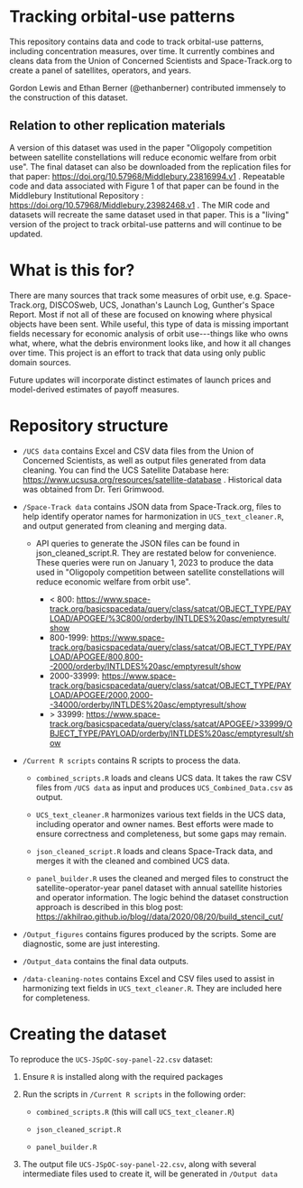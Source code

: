 # Tracking orbital-use patterns

This repository contains data and code to track orbital-use patterns, including concentration measures, over time. It currently combines and cleans data from the Union of Concerned Scientists and Space-Track.org to create a panel of satellites, operators, and years.

Gordon Lewis and Ethan Berner (@ethanberner) contributed immensely to the construction of this dataset.

## Relation to other replication materials

A version of this dataset was used in the paper "Oligopoly competition between satellite constellations will reduce economic welfare from orbit use". The final dataset can also be downloaded from the replication files for that paper: https://doi.org/10.57968/Middlebury.23816994.v1  . Repeatable code and data associated with Figure 1 of that paper can be found in the Middlebury Institutional Repository : https://doi.org/10.57968/Middlebury.23982468.v1 . The MIR code and datasets will recreate the same dataset used in that paper. This is a "living" version of the project to track orbital-use patterns and will continue to be updated.

# What is this for?

There are many sources that track some measures of orbit use, e.g. Space-Track.org, DISCOSweb, UCS, Jonathan's Launch Log, Gunther's Space Report. Most if not all of these are focused on knowing where physical objects have been sent. While useful, this type of data is missing important fields necessary for economic analysis of orbit use---things like who owns what, where, what the debris environment looks like, and how it all changes over time. This project is an effort to track that data using only public domain sources.

Future updates will incorporate distinct estimates of launch prices and model-derived estimates of payoff measures.

# Repository structure

* `/UCS data` contains Excel and CSV data files from the Union of Concerned Scientists, as well as output files generated from data cleaning. You can find the UCS Satellite Database here: https://www.ucsusa.org/resources/satellite-database . Historical data was obtained from Dr. Teri Grimwood.

* `/Space-Track data` contains JSON data from Space-Track.org, files to help identify operator names for harmonization in `UCS_text_cleaner.R`, and output generated from cleaning and merging data.

	* API queries to generate the JSON files can be found in json_cleaned_script.R. They are restated below for convenience. These queries were run on January 1, 2023 to produce the data used in "Oligopoly competition between satellite constellations will reduce economic welfare from orbit use".

		* < 800: https://www.space-track.org/basicspacedata/query/class/satcat/OBJECT_TYPE/PAYLOAD/APOGEE/%3C800/orderby/INTLDES%20asc/emptyresult/show
		*  800-1999: https://www.space-track.org/basicspacedata/query/class/satcat/OBJECT_TYPE/PAYLOAD/APOGEE/800,800--2000/orderby/INTLDES%20asc/emptyresult/show
		* 2000-33999: https://www.space-track.org/basicspacedata/query/class/satcat/OBJECT_TYPE/PAYLOAD/APOGEE/2000,2000--34000/orderby/INTLDES%20asc/emptyresult/show
		* \> 33999: https://www.space-track.org/basicspacedata/query/class/satcat/APOGEE/>33999/OBJECT_TYPE/PAYLOAD/orderby/INTLDES%20asc/emptyresult/show

* `/Current R scripts` contains R scripts to process the data.
	
	* `combined_scripts.R` loads and cleans UCS data. It takes the raw CSV files from `/UCS data` as input and produces `UCS_Combined_Data.csv` as output.

	* `UCS_text_cleaner.R` harmonizes various text fields in the UCS data, including operator and owner names. Best efforts were made to ensure correctness and completeness, but some gaps may remain.

	* `json_cleaned_script.R` loads and cleans Space-Track data, and merges it with the cleaned and combined UCS data.

	* `panel_builder.R` uses the cleaned and merged files to construct the satellite-operator-year panel dataset with annual satellite histories and operator information. The logic behind the dataset construction approach is described in this blog post: https://akhilrao.github.io/blog//data/2020/08/20/build_stencil_cut/

* `/Output_figures` contains figures produced by the scripts. Some are diagnostic, some are just interesting.

* `/Output_data` contains the final data outputs.

* `/data-cleaning-notes` contains Excel and CSV files used to assist in harmonizing text fields in `UCS_text_cleaner.R`. They are included here for completeness.

# Creating the dataset

To reproduce the `UCS-JSpOC-soy-panel-22.csv` dataset:

1. Ensure `R` is installed along with the required packages

2. Run the scripts in `/Current R scripts` in the following order:

	* `combined_scripts.R` (this will call `UCS_text_cleaner.R`)

	* `json_cleaned_script.R`

	* `panel_builder.R`

3. The output file `UCS-JSpOC-soy-panel-22.csv`, along with several intermediate files used to create it, will be generated in `/Output data`
